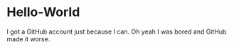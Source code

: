 # Hello-World
I got a GitHub account just because I can. Oh yeah I was bored and GitHub made it worse. 
